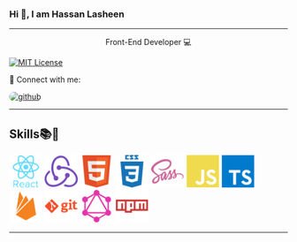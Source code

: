 ### Hi 👋, I am Hassan Lasheen
___
<p align="center">
Front-End Developer 💻
</p>

[![MIT License](https://img.shields.io/github/followers/HassanLasheenn?style=social)](https://img.shields.io/github/followers/HassanLasheenn?style=social)


💬 Connect with me:

[<img src='https://img.shields.io/badge/linkedin-%230077B5.svg?style=for-the-badge&logo=linkedin&logoColor=white' alt='github' height='30' style='border-radius:30px'>](https://www.linkedin.com/in/hassan-lasheen-25aa961a2/)

___

## Skills📚📝

<p float="left">
  <img src="https://github.com/devicons/devicon/blob/master/icons/react/react-original-wordmark.svg" width="60" />
  <img src="https://github.com/devicons/devicon/blob/master/icons/redux/redux-original.svg" width="60" /> 
  <img src="https://github.com/devicons/devicon/blob/master/icons/html5/html5-original.svg" width="60" />
  <img src="https://github.com/devicons/devicon/blob/master/icons/css3/css3-plain-wordmark.svg" width="60" />
  <img src="https://github.com/devicons/devicon/blob/master/icons/sass/sass-original.svg" width="60" />
  <img src="https://github.com/devicons/devicon/blob/master/icons/javascript/javascript-plain.svg" width="60" />
  <img src="https://github.com/devicons/devicon/blob/master/icons/typescript/typescript-original.svg" width="60" />
  <img src="https://github.com/devicons/devicon/blob/master/icons/firebase/firebase-plain.svg" width="60" />
  <img src="https://github.com/devicons/devicon/blob/master/icons/git/git-plain-wordmark.svg" width="60" />
  <img src="https://github.com/devicons/devicon/blob/master/icons/graphql/graphql-plain.svg" width="60" />
  <img src="https://github.com/devicons/devicon/blob/master/icons/npm/npm-original-wordmark.svg" width="60" />
</p>

___

  
